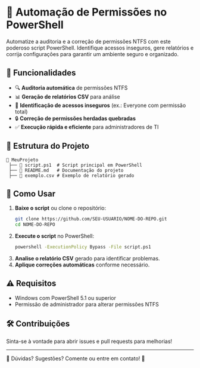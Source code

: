 # 🔐 Automação de Permissões no PowerShell

Automatize a auditoria e a correção de permissões NTFS com este poderoso script PowerShell. Identifique acessos inseguros, gere relatórios e corrija configurações para garantir um ambiente seguro e organizado. 

## 🚀 Funcionalidades

- 🔍 **Auditoria automática** de permissões NTFS
- 📊 **Geração de relatórios CSV** para análise
- 🚨 **Identificação de acessos inseguros** (ex.: Everyone com permissão total)
- 🔒 **Correção de permissões herdadas quebradas**
- ✅ **Execução rápida e eficiente** para administradores de TI

## 📂 Estrutura do Projeto

```plaintext
📁 MeuProjeto
 ├── 📄 script.ps1  # Script principal em PowerShell
 ├── 📄 README.md   # Documentação do projeto
 ├── 📄 exemplo.csv # Exemplo de relatório gerado
```

## 🎯 Como Usar

1. **Baixe o script** ou clone o repositório:
   ```sh
   git clone https://github.com/SEU-USUARIO/NOME-DO-REPO.git
   cd NOME-DO-REPO
   ```
2. **Execute o script** no PowerShell:
   ```sh
   powershell -ExecutionPolicy Bypass -File script.ps1
   ```
3. **Analise o relatório CSV** gerado para identificar problemas.
4. **Aplique correções automáticas** conforme necessário.

## ⚠️ Requisitos

- Windows com PowerShell 5.1 ou superior
- Permissão de administrador para alterar permissões NTFS

## 🛠 Contribuições

Sinta-se à vontade para abrir issues e pull requests para melhorias!


---

💬 Dúvidas? Sugestões? Comente ou entre em contato! 🚀
